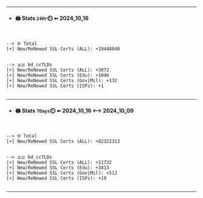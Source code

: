 

---
- #### 🖨️ **Stats** `24Hr`⏲️ ➼ 2024_10_16
```console


--> 🌐 Total
[+] New/ReNewed SSL Certs (ALL): +19448840


--> 🇧🇩 bd_ccTLDs
[+] New/ReNewed SSL Certs (ALL): +3072
[+] New/ReNewed SSL Certs (Edu): +1046
[+] New/ReNewed SSL Certs (Gov|Mil): +132
[+] New/ReNewed SSL Certs (ISPs): +1


```

---
- #### 🖨️ **Stats** `7Days`⏲️ ➼ 2024_10_16 <--> 2024_10_09
```console


--> 🌐 Total
[+] New/ReNewed SSL Certs (ALL): +82322313


--> 🇧🇩 bd_ccTLDs
[+] New/ReNewed SSL Certs (ALL): +11732
[+] New/ReNewed SSL Certs (Edu): +3413
[+] New/ReNewed SSL Certs (Gov|Mil): +512
[+] New/ReNewed SSL Certs (ISPs): +19


```

---

